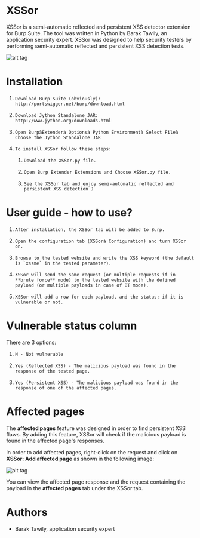 # XSSor

XSSor is a semi-automatic reflected and persistent XSS detector extension for Burp Suite. The tool was written in Python by Barak Tawily, an application security expert. XSSor was designed to help security testers by performing semi-automatic reflected and persistent XSS detection tests.
 
![alt tag](https://raw.githubusercontent.com/Quitten/XSSor/master/xssor.jpg)
 
# Installation

1.     Download Burp Suite (obviously): http://portswigger.net/burp/download.html
2.     Download Jython Standalone JAR: http://www.jython.org/downloads.html
3.     Open BurpàExtenderà Optionsà Python Environmentà Select Fileà Choose the Jython Standalone JAR
4.     To install XSSor follow these steps:
    1.     Download the XSSor.py file.
    2.     Open Burp Extender Extensions and Choose XSSor.py file.
    3.     See the XSSor tab and enjoy semi-automatic reflected and persistent XSS detection J
 
# User guide - how to use?

1.     After installation, the XSSor tab will be added to Burp.
2.     Open the configuration tab (XSSorà Configuration) and turn XSSor on.
3.     Browse to the tested website and write the XSS keyword (the default is `xssme` in the tested parameter).
4.     XSSor will send the same request (or multiple requests if in **brute force** mode) to the tested website with the defined payload (or multiple payloads in case of BT mode).
5.     XSSor will add a row for each payload, and the status; if it is vulnerable or not.
 
# Vulnerable status column

There are 3 options:

1.     N - Not vulnerable
2.     Yes (Reflected XSS) - The malicious payload was found in the response of the tested page.
3.     Yes (Persistent XSS) - The malicious payload was found in the response of one of the affected pages.
 
# Affected pages

The **affected pages** feature was designed in order to find persistent XSS flaws. By adding this feature, XSSor will check if the malicious payload is found in the affected page's responses.
 
In order to add affected pages, right-click on the request and click on **XSSor: Add affected page** as shown in the following image:

![alt tag](https://raw.githubusercontent.com/Quitten/XSSor/master/add_affected_page.jpg)
 
You can view the affected page response and the request containing the payload in the **affected pages** tab under the XSSor tab.

# Authors

- Barak Tawily, application security expert
 

